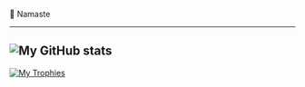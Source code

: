 🙏 Namaste
<!--
- 👀 I’m interested in ...
- 🌱 I’m currently learning ...
- 💞️ I’m looking to collaborate on ...
- 📫 How to reach me ...
-->
<!---
anij/anij is a ✨ special ✨ repository because its `README.md` (this file) appears on your GitHub profile.
You can click the Preview link to take a look at your changes.
--->
------------------------------------------------------------------------
![My GitHub stats](https://github-readme-stats.vercel.app/api?username=anij&count_private=true&theme=onedark)
------------------------------------------------------------------------
[![My Trophies](https://github-profile-trophy.vercel.app/?username=anij&theme=onedark)](https://github.com/ryo-ma/github-profile-trophy)

